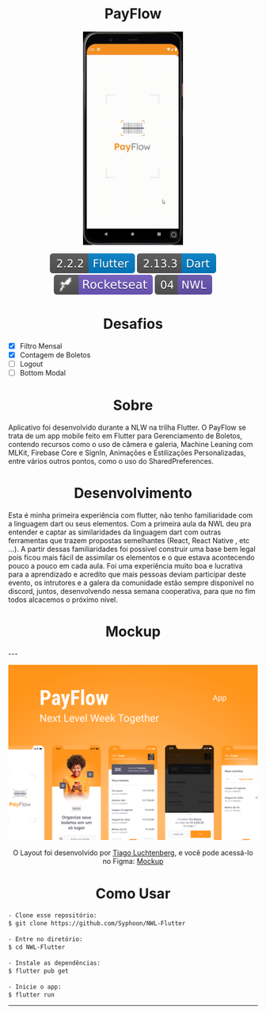 <h1 align="center"> PayFlow </h1>

<div align="center">

<img alt="Gif da Aplicação" src=".github\app.gif"  height="430">

</div>

<p align="center">
<img alt="flutter version badge" src=".github\flutter.svg">
<img alt="dart version badge" src=".github\dart.svg">
<img alt="rocketseat badge" src=".github\rocket.svg">
<img alt="nwl day_04" src=".github\nwl.svg">
</p>

<h1 align="center">Desafios</h1>


- [x] Filtro Mensal
- [x] Contagem de Boletos
- [ ] Logout
- [ ] Bottom Modal

<h1 align="center"> Sobre </h1>

<p>
	Aplicativo foi desenvolvido durante a NLW na trilha Flutter. O PayFlow se trata de um app mobile feito em Flutter  para Gerenciamento de Boletos, contendo recursos como o uso de câmera e galeria, Machine Leaning com MLKit, Firebase Core e SignIn, Animações e Estilizações Personalizadas, entre vários outros pontos, como o uso do SharedPreferences.
</p>


<h1 align="center"> Desenvolvimento </h1>

Esta é minha primeira experiência com flutter, não tenho familiaridade com a linguagem dart ou seus elementos. Com a primeira aula da NWL deu pra entender e captar as similaridades da linguagem dart com outras ferramentas que trazem propostas semelhantes (React, React Native , etc ...). A partir dessas familiaridades foi possível construir uma base bem legal pois ficou mais fácil de assimilar os elementos e o que estava acontecendo pouco a pouco em cada aula. Foi uma experiência muito boa e lucrativa para a aprendizado e acredito que mais pessoas deviam participar deste evento, os intrutores e a galera da comunidade estão sempre disponível no discord, juntos, desenvolvendo nessa semana cooperativa, para que no fim todos alcacemos o próximo nível.

<h1 align="center"> Mockup </h1>
---
<p align="center">
      <img alt="PayFlow" title="PayFlow" src=".github/capa.png" />
   </p>

   <p align="center">
      O Layout foi desenvolvido por <a href="https://instagram.com/tiagoluchtenberg">Tiago Luchtenberg</a>, e você pode acessá-lo no Figma: <a href="https://www.figma.com/file/kLK7FYnWKMoN68sQXcSniu/PayFlow">Mockup</a>
</p>


<h1 align="center"> Como Usar </h1>

```
- Clone esse repositório:
$ git clone https://github.com/Syphoon/NWL-Flutter

- Entre no diretório:
$ cd NWL-Flutter

- Instale as dependências:
$ flutter pub get

- Inicie o app:
$ flutter run
```

---
